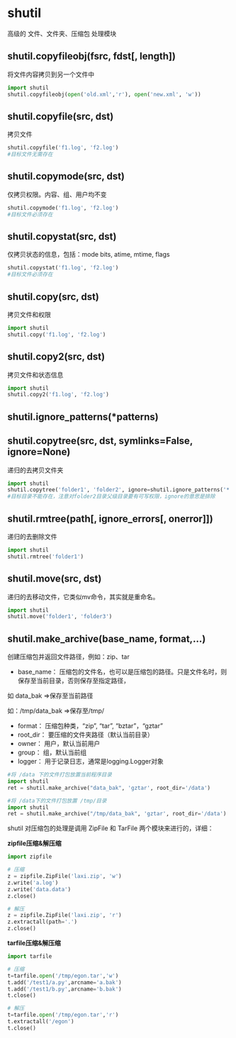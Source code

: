 # shutil

高级的 文件、文件夹、压缩包 处理模块

## shutil.copyfileobj(fsrc, fdst[, length])

将文件内容拷贝到另一个文件中

```python
import shutil
shutil.copyfileobj(open('old.xml','r'), open('new.xml', 'w'))
```

## shutil.copyfile(src, dst)

拷贝文件

```python
shutil.copyfile('f1.log', 'f2.log')
#目标文件无需存在
```

## shutil.copymode(src, dst)

仅拷贝权限。内容、组、用户均不变

```python
shutil.copymode('f1.log', 'f2.log')
#目标文件必须存在
```

## shutil.copystat(src, dst)

仅拷贝状态的信息，包括：mode bits, atime, mtime, flags

```python
shutil.copystat('f1.log', 'f2.log')
#目标文件必须存在
```

## shutil.copy(src, dst)

拷贝文件和权限

```python
import shutil
shutil.copy('f1.log', 'f2.log')
```

## shutil.copy2(src, dst)

拷贝文件和状态信息

```python
import shutil
shutil.copy2('f1.log', 'f2.log')
```

## shutil.ignore_patterns(\*patterns)

## shutil.copytree(src, dst, symlinks=False, ignore=None)

递归的去拷贝文件夹

```python
import shutil
shutil.copytree('folder1', 'folder2', ignore=shutil.ignore_patterns('*.pyc', 'tmp*'))
#目标目录不能存在，注意对folder2目录父级目录要有可写权限，ignore的意思是排除
```

## shutil.rmtree(path[, ignore_errors[, onerror]])

递归的去删除文件

```python
import shutil
shutil.rmtree('folder1')
```

## shutil.move(src, dst)

递归的去移动文件，它类似mv命令，其实就是重命名。

```python
import shutil
shutil.move('folder1', 'folder3')
```

## shutil.make_archive(base_name, format,...)

创建压缩包并返回文件路径，例如：zip、tar

* base_name： 压缩包的文件名，也可以是压缩包的路径。只是文件名时，则保存至当前目录，否则保存至指定路径，

如 data_bak =>保存至当前路径

如：/tmp/data_bak =>保存至/tmp/

* format： 压缩包种类，“zip”, “tar”, “bztar”，“gztar”
* root_dir： 要压缩的文件夹路径（默认当前目录）
* owner： 用户，默认当前用户
* group： 组，默认当前组
* logger： 用于记录日志，通常是logging.Logger对象

```python
#将 /data 下的文件打包放置当前程序目录
import shutil
ret = shutil.make_archive("data_bak", 'gztar', root_dir='/data')

#将 /data下的文件打包放置 /tmp/目录
import shutil
ret = shutil.make_archive("/tmp/data_bak", 'gztar', root_dir='/data')
```

shutil 对压缩包的处理是调用 ZipFile 和 TarFile 两个模块来进行的，详细：

**zipfile压缩&解压缩**

```python
import zipfile

# 压缩
z = zipfile.ZipFile('laxi.zip', 'w')
z.write('a.log')
z.write('data.data')
z.close()

# 解压
z = zipfile.ZipFile('laxi.zip', 'r')
z.extractall(path='.')
z.close()
```

**tarfile压缩&解压缩**

```python
import tarfile

# 压缩
t=tarfile.open('/tmp/egon.tar','w')
t.add('/test1/a.py',arcname='a.bak')
t.add('/test1/b.py',arcname='b.bak')
t.close()

# 解压
t=tarfile.open('/tmp/egon.tar','r')
t.extractall('/egon')
t.close()
```

